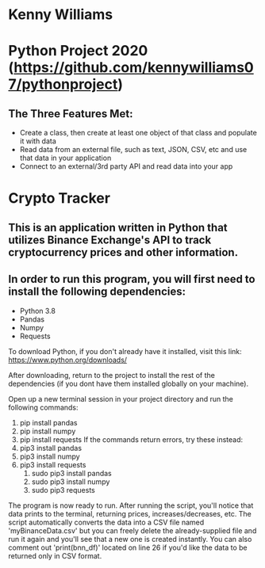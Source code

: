 Kenny Williams
==============

Python Project 2020 (https://github.com/kennywilliams07/pythonproject)
======================================================================

The Three Features Met:
-----------------------
* Create a class, then create at least one object of that class and populate it with data
* Read data from an external file, such as text, JSON, CSV, etc and use that data in your application
* Connect to an external/3rd party API and read data into your app

Crypto Tracker
==================

This is an application written in Python that utilizes Binance Exchange's API to track cryptocurrency prices and other information.
-----------------------------------------------------------------------------------------------------------------------------------

In order to run this program, you will first need to install the following dependencies:
----------------------------------------------------------------------------------------
* Python 3.8
* Pandas
* Numpy
* Requests

To download Python, if you don't already have it installed, visit this link: https://www.python.org/downloads/

After downloading, return to the project to install the rest of the dependencies (if you dont have them installed globally on your machine).

Open up a new terminal session in your project directory and run the following commands:
1. pip install pandas
2. pip install numpy
3. pip install requests
If the commands return errors, try these instead:
1. pip3 install pandas
2. pip3 install numpy
3. pip3 install requests
    1. sudo pip3 install pandas
    2. sudo pip3 install numpy
    3. sudo pip3 requests

The program is now ready to run. After running the script, you'll notice that data prints to the terminal, returning prices, increases/decreases, etc. The script automatically converts the data
into a CSV file named 'myBinanceData.csv' but you can freely delete the already-supplied file and run it again and you'll see that a new one is created instantly. You can also comment out 'print(bnn_df)' located on line 26 if you'd like the data to be returned only in CSV format.